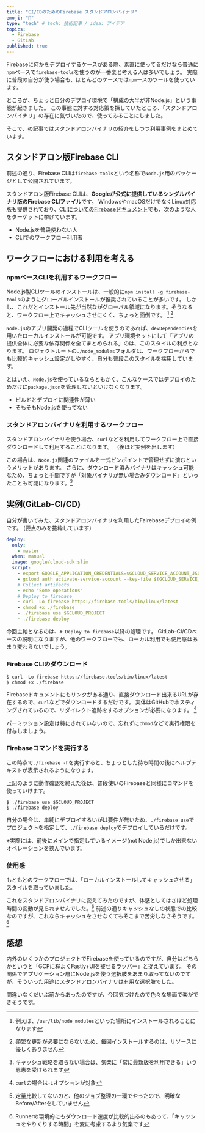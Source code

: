```yaml
---
title: "CI/CDのためのFirebase スタンドアロンバイナリ"
emoji: "🔄"
type: "tech" # tech: 技術記事 / idea: アイデア
topics:
  - Firebase
  - GitLab
published: true
---
```


Firebaseに何かをデプロイするケースがある際、素直に使ってるだけなら普通に`npm`ベースで`firebase-tools`を使うのが一番楽と考える人は多いでしょう。
実際に普段の自分が使う場合も、ほとんどのケースでは`npm`ースのツールを使っています。

ところが、ちょっと自分のデプロイ環境で「構成の大半が非Node.js」という事態が起きました。
この事態に対する対応策を探していたところ、「スタンドアロンバイナリ」の存在に気づいたので、使ってみることにしました。

そこで、の記事ではスタンドアロンバイナリの紹介をしつつ利用事例をまとめています。

## スタンドアロン版Firebase CLI

前述の通り、Firebase CLIは`firebase-tools`という名称で`Node.js`用のパッケージとして公開されています。

スタンドアロン版Firebase CLIは、**Googleが公式に提供しているシングルバイナリ版のFirebase CLIファイル**です。
WindowsやmacOSだけでなくLinux対応版も提供されており、[CLIについてのFirebaseドキュメント](https://firebase.google.com/docs/cli#install_the_firebase_cli)でも、次のような人をターゲットに挙げています。

- Node.jsを普段使わない人
- CLIでのワークフロー利用者

## ワークフローにおける利用を考える

### npmベースCLIを利用するワークフロー

Node.js製CLIツールのインストールは、一般的に`npm install -g firebase-tools`のようにグローバルインストールが推奨されていることが多いです。
しかし、これだとインストール先が当然ながグローバル領域になります。そうなると、ワークフロー上でキャッシュさせにくく、ちょっと面倒です。 [^1] [^2]

`Node.js`のアプリ開発の過程でCLIツールを使うのであれば、`devDependencies`を用いたローカルインストールが可能です。
アプリ環境セットにして「アプリの提供全体に必要な依存関係を全てまとめられる」のは、このスタイルの利点となります。
ロジェクトルートの`./node_modules`フォルダは、ワークフローからでも比較的キャッシュ設定がしやすく、自分も普段このスタイルを採用しています。

とはいえ、`Node.js`を使っているならともかく、こんなケースではデプロイのためだけに`package.json`を管理しないといけなくなります。

- ビルドとデプロイに関連性が薄い
- そもそもNode.jsを使ってない

[^1]: 例えば、`/usr/lib/node_modules`といった場所にインストールされることになります
[^2]: 頻繁な更新が必要にならないため、毎回インストールするのは、リソースに優しくありません

### スタンドアロンバイナリを利用するワークフロー

スタンドアロンバイナリを使う場合、`curl`などを利用してワークフロー上で直接ダウンロードして利用することになります。
（後ほど実例を出します）

この場合は、`Node.js`関連のファイルを一式ピンポイントで管理せずに済むというメリットがあります。
さらに、ダウンロード済みバイナリはキャッシュ可能なため、ちょっと手間ですが「対象バイナリが無い場合みダウンロード」といったことも可能になります。[^3]

[^3]: キャッシュ戦略を取らない場合は、気楽に「常に最新版を利用できる」いう恩恵を受けられます

## 実例(GitLab-CI/CD)

自分が書いてみた、スタンドアロンバイナリを利用したFairebaseデプロイの例です。
(要点のみを抜粋しています)

```yaml:.gitlab-ci.yml
deploy:
  only:
    - master
  when: manual
  image: google/cloud-sdk:slim
  script:
    - export GOOGLE_APPLICATION_CREDENTIALS=$GCLOUD_SERVICE_ACCOUNT_JSON
    - gcloud auth activate-service-account --key-file ${GCLOUD_SERVICE_ACCOUNT_JSON}
    # Collect artifacts
    - echo "Some operations"
    # Deploy to firebase
    - curl -Lo firebase https://firebase.tools/bin/linux/latest
    - chmod +x ./firebase
    - ./firebase use $GCLOUD_PROJECT
    - ./firebase deploy
```

今回主軸となるのは、`# Deploy to firebase`以降の処理です。
GitLab-CI/CDベースの説明になりますが、他のワークフローでも、ローカル利用でも使用感はあまり変わらないでしょう。

### Firebase CLIのダウンロード

```shell-session
$ curl -Lo firebase https://firebase.tools/bin/linux/latest
$ chmod +x ./firebase
```

Firebaseドキュメントにもリンクがある通り、直接ダウンロード出来るURLが存在するので、`curl`などでダウンロードするだけです。
実体はGitHubでホスティングされているので、リダイレクト追跡をするオプションが必要になります。 [^4]

パーミッション設定は特にされていないので、忘れずに`chmod`などで実行権限を付与しましょう。

[^4]: `curl`の場合は`-L`オプションが対象

### Firebaseコマンドを実行する

この時点で`./firebase -h`を実行すると、ちょっとした待ち時間の後にヘルプテキストが表示されるようになります。

上記のように動作確認を終えた後は、普段使いのFirebaseと同様にコマンドを使っていけます。

```shell-session
$ ./firebase use $GCLOUD_PROJECT
$ ./firebase deploy
```

自分の場合は、単純にデプロイするいがは要件が無いため、`./firebase use`でプロジェクトを指定して、`./firebase deploy`でデプロイしているだけです。

※実際には、前後にメインで指定しているイメージ(not Node.js)でしか出来ないオペレーションを挟んでいます。

### 使用感

もともとのワークフローでは、「ローカルインストールしてキャッシュさせる」スタイルを取っていました。

これをスタンドアロンバイナリに変えてみたのですが、体感としてはさほど処理時間の変動が見られませんでした。[^5]
前述の通りキャッシュなしの状態での比較なのですが、これならキャッシュをさせなくてもそこまで苦労しなさそうです。[^6]

[^5]: 定量比較してないのと、他のジョブ整理の一環でやったので、明確なBefore/Afterをしていません
[^6]: Runnerの環境的にもダウンロード速度が比較的出るのもあって、「キャッシュをやりくりする時間」を変に考慮するより気楽です

## 感想

内外のいくつかのプロジェクトでFirebaseを使っているのですが、自分はどちらかというと「GCPに程よくFastly+UIを被せるラッパー」と捉えています。
その関係でアプリケーション層にNode.jsを使う選択肢をあまり取ってないのですが、そういった用途にスタンドアロンバイナリは有用な選択肢でした。

間違いなくだいぶ前からあったのですが、今回気づけたので色々な場面で楽ができそうです。
